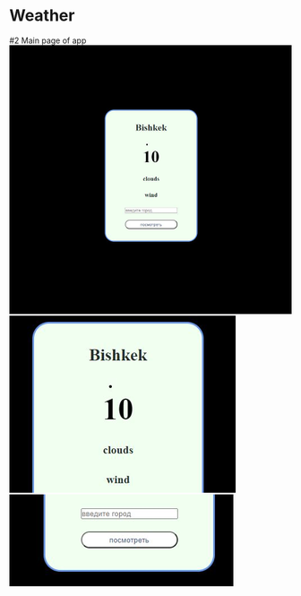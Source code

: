 # Weather


#2 Main page of app
![Image alt](https://github.com/don0043/Weather/blob/main/firstpagewe.JPG)
<br>
![Image alt](https://github.com/don0043/Weather/blob/main/secp.JPG)
<br>
![Image alt](https://github.com/don0043/Weather/blob/main/third.JPG)
